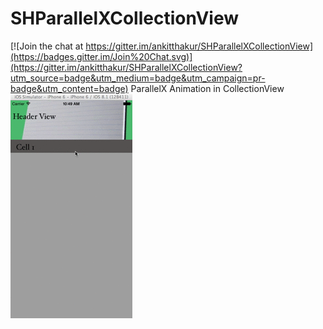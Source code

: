 SHParallelXCollectionView
=========================

[![Join the chat at https://gitter.im/ankitthakur/SHParallelXCollectionView](https://badges.gitter.im/Join%20Chat.svg)](https://gitter.im/ankitthakur/SHParallelXCollectionView?utm_source=badge&utm_medium=badge&utm_campaign=pr-badge&utm_content=badge)
ParallelX Animation in CollectionView
![](https://raw.githubusercontent.com/ankitthakur/SHParallelXCollectionView/master/SHParallelXCollectionView/publicImage/parallelX.gif)
